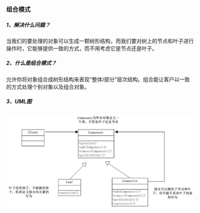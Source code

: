 ### 组合模式

##### 1、解决什么问题？

当我们的要处理的对象可以生成一颗树形结构，而我们要对树上的节点和叶子进行操作时，它能够提供一致的方式，而不用考虑它是节点还是叶子。

##### 2、什么是组合模式？

允许你将对象组合成树形结构来表现“整体/部分”层次结构。组合能让客户以一致的方式处理个别对象以及组合对象。

##### 3、UML图

![](/assets/组合模式UML图.png)

